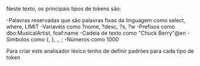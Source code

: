 Neste texto, os principais tipos de tokens são:

-Palavras reservadas que são palavras fixas da linguagem como select, where, LIMIT
-Variavéis como ?nome, ?desc, ?s, ?w
-Prefixos como dbo:MusicalArtist, foaf:name
-Cadeia de texto como "Chuck Berry"@en
-Símbolos como {, }, ., ;
-Números como 1000

Para criar este analisador léxico tenho de definir padrões para cada tipo de token